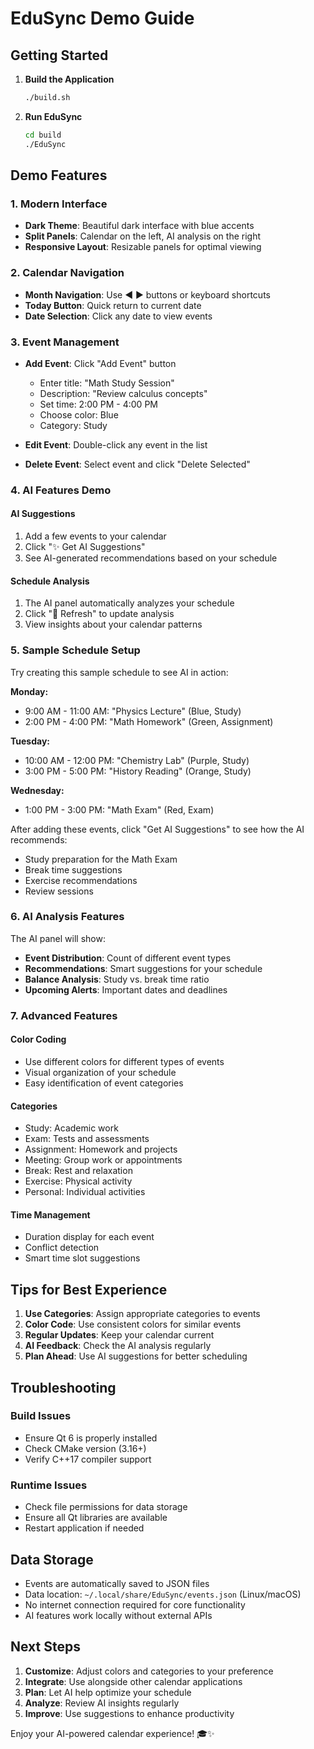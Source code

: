 # EduSync Demo Guide

## Getting Started

1. **Build the Application**
   ```bash
   ./build.sh
   ```

2. **Run EduSync**
   ```bash
   cd build
   ./EduSync
   ```

## Demo Features

### 1. Modern Interface
- **Dark Theme**: Beautiful dark interface with blue accents
- **Split Panels**: Calendar on the left, AI analysis on the right
- **Responsive Layout**: Resizable panels for optimal viewing

### 2. Calendar Navigation
- **Month Navigation**: Use ◀ ▶ buttons or keyboard shortcuts
- **Today Button**: Quick return to current date
- **Date Selection**: Click any date to view events

### 3. Event Management
- **Add Event**: Click "Add Event" button
  - Enter title: "Math Study Session"
  - Description: "Review calculus concepts"
  - Set time: 2:00 PM - 4:00 PM
  - Choose color: Blue
  - Category: Study

- **Edit Event**: Double-click any event in the list
- **Delete Event**: Select event and click "Delete Selected"

### 4. AI Features Demo

#### AI Suggestions
1. Add a few events to your calendar
2. Click "✨ Get AI Suggestions"
3. See AI-generated recommendations based on your schedule

#### Schedule Analysis
1. The AI panel automatically analyzes your schedule
2. Click "🔄 Refresh" to update analysis
3. View insights about your calendar patterns

### 5. Sample Schedule Setup

Try creating this sample schedule to see AI in action:

**Monday:**
- 9:00 AM - 11:00 AM: "Physics Lecture" (Blue, Study)
- 2:00 PM - 4:00 PM: "Math Homework" (Green, Assignment)

**Tuesday:**
- 10:00 AM - 12:00 PM: "Chemistry Lab" (Purple, Study)
- 3:00 PM - 5:00 PM: "History Reading" (Orange, Study)

**Wednesday:**
- 1:00 PM - 3:00 PM: "Math Exam" (Red, Exam)

After adding these events, click "Get AI Suggestions" to see how the AI recommends:
- Study preparation for the Math Exam
- Break time suggestions
- Exercise recommendations
- Review sessions

### 6. AI Analysis Features

The AI panel will show:
- **Event Distribution**: Count of different event types
- **Recommendations**: Smart suggestions for your schedule
- **Balance Analysis**: Study vs. break time ratio
- **Upcoming Alerts**: Important dates and deadlines

### 7. Advanced Features

#### Color Coding
- Use different colors for different types of events
- Visual organization of your schedule
- Easy identification of event categories

#### Categories
- Study: Academic work
- Exam: Tests and assessments
- Assignment: Homework and projects
- Meeting: Group work or appointments
- Break: Rest and relaxation
- Exercise: Physical activity
- Personal: Individual activities

#### Time Management
- Duration display for each event
- Conflict detection
- Smart time slot suggestions

## Tips for Best Experience

1. **Use Categories**: Assign appropriate categories to events
2. **Color Code**: Use consistent colors for similar events
3. **Regular Updates**: Keep your calendar current
4. **AI Feedback**: Check the AI analysis regularly
5. **Plan Ahead**: Use AI suggestions for better scheduling

## Troubleshooting

### Build Issues
- Ensure Qt 6 is properly installed
- Check CMake version (3.16+)
- Verify C++17 compiler support

### Runtime Issues
- Check file permissions for data storage
- Ensure all Qt libraries are available
- Restart application if needed

## Data Storage

- Events are automatically saved to JSON files
- Data location: `~/.local/share/EduSync/events.json` (Linux/macOS)
- No internet connection required for core functionality
- AI features work locally without external APIs

## Next Steps

1. **Customize**: Adjust colors and categories to your preference
2. **Integrate**: Use alongside other calendar applications
3. **Plan**: Let AI help optimize your schedule
4. **Analyze**: Review AI insights regularly
5. **Improve**: Use suggestions to enhance productivity

Enjoy your AI-powered calendar experience! 🎓✨
